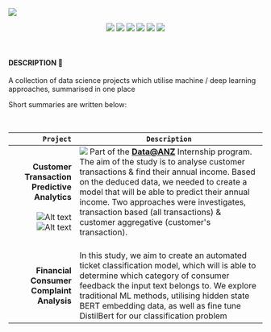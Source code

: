 ![](https://i.imgur.com/n05GiCf.png)


<p align="center">
  <img src="https://img.shields.io/badge/Python-3670A0?&logo=python&logoColor=ffffff&style=for-the-badge" />
  <img src="https://img.shields.io/badge/Jupyter-%23F37725.svg?&logo=jupyter&logoColor=white&style=for-the-badge"/> 
  <img src="https://img.shields.io/badge/NumPy-%23013243.svg?&logo=numpy&logoColor=white&style=for-the-badge"/> 
  <img src="https://img.shields.io/badge/pandas-%23130754.svg?logo=pandas&logoColor=white&style=for-the-badge"/>
  <img src="https://img.shields.io/badge/scikit--learn-%23F89939.svg?&logo=scikit-learn&logoColor=white&style=for-the-badge"/>
  <img src="https://img.shields.io/badge/Plotly-%233F4F75.svg?&logo=plotly&logoColor=white&style=for-the-badge"/> <br>
</p>
<br/>

#### DESCRIPTION 📒 

A collection of data science projects which utilise machine / deep learning approaches, summarised in one place

Short summaries are written below:


<br>

|<code>Project</code>| <code>Description</code> |
|-:|-|
| **Customer Transaction Predictive Analytics** <br><br> <img src="https://img.shields.io/badge/Kaggle-FAE01C" alt="Alt text" title="Optional title href='https://www.kaggle.com/code/shtrausslearning/customer-transaction-predictive-analytics'"> <img src="https://img.shields.io/badge/Github-2C3E50" alt="Alt text" title="Optional title href='https://github.com/shtrausslearning/Data-Science-Portfolio/tree/main/ANZ_internship'"> | ![](https://img.shields.io/badge/Information-4169E1) Part of the **[Data@ANZ](https://www.theforage.com/virtual-internships/prototype/ZLJCsrpkHo9pZBJNY/ANZ-Virtual-Internship)** Internship program. The aim of the study is to analyse customer transactions & find their annual income. Based on the deduced data, we needed to create a model that will be able to predict their annual income. Two approaches were investigates, transaction based (all transactions) & customer aggregative (customer's transaction). <br><br>|
| **Financial Consumer Complaint Analysis** | In this study, we aim to create an automated ticket classification model, which will is able to determine which category of consumer feedback the input text belongs to. We explore traditional ML methods, utilising hidden state BERT embedding data, as well as fine tune DistilBert for our classification problem  | <img src="https://img.shields.io/badge/multiclass classification-FAE01C" alt="Alt text" title="Optional title"> | **[link](https://www.kaggle.com/code/shtrausslearning/nlp-financial-consumer-complaint-analysis)**|
